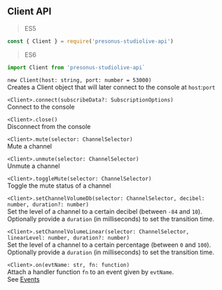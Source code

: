 ## Client API

> ES5

```js
const { Client } = require('presonus-studiolive-api')
```

> ES6

```js
import Client from 'presonus-studiolive-api`
```

`new Client(host: string, port: number = 53000)`  
Creates a Client object that will later connect to the console at `host`:`port`

`<Client>.connect(subscribeData?: SubscriptionOptions)`  
Connect to the console

`<Client>.close()`  
Disconnect from the console

`<Client>.mute(selector: ChannelSelector)`  
Mute a channel

`<Client>.unmute(selector: ChannelSelector)`  
Unmute a channel

`<Client>.toggleMute(selector: ChannelSelector)`  
Toggle the mute status of a channel

`<Client>.setChannelVolumeDb(selector: ChannelSelector, decibel: number, duration?: number)`  
Set the level of a channel to a certain decibel (between `-84` and `10`).  
Optionally provide a `duration` (in milliseconds) to set the transition time.

`<Client>.setChannelVolumeLinear(selector: ChannelSelector, linearLevel: number, duration?: number)`  
Set the level of a channel to a certain percentage (between `0` and `100`).  
Optionally provide a `duration` (in milliseconds) to set the transition time.

`<Client>.on(evtName: str, fn: function)`  
Attach a handler function `fn` to an event given by `evtName`.  
See [Events](#events)
